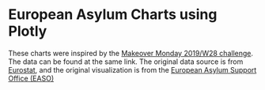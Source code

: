 # European Asylum Charts using Plotly

These charts were inspired by the [Makeover Monday 2019/W28 challenge](https://data.world/makeovermonday/2019w28). The data can be found at the same link. The original data source is from [Eurostat](http://appsso.eurostat.ec.europa.eu/nui/show.do?dataset=migr_asyappctza&lang=en), and the original visualization is from the [European Asylum Support Office (EASO)](https://www.easo.europa.eu/asylum-trends-annual-report-2018)